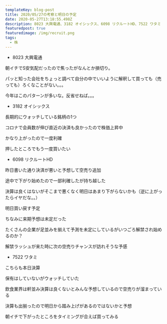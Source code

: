 ```yaml
---
templateKey: blog-post
title: 2020/05/27の考察と明日の予定
date: 2020-05-27T13:18:55.498Z
description: 8023 大興電通、3182 オイシックス、6098 リクルートHD、7522 ワタミ
featuredpost: true
featuredimage: /img/recruit.png
tags:
  - 株
---
```

* 8023 大興電通

朝イチでS安気配だったので焦ったがなんとか損切り。

パッと知った会社をちょっと調べて自分の中でいいように解釈して買っても（売っても）ろくなことがない。。。

今年はこのパターンが多いな。反省せねば。。。



* 3182 オイシックス

長期的にウォッチしている銘柄の1つ

コロナで会員数が伸び直近の決済も良かったので株価上昇中

かなり上がったので一度利確

押したところでもう一度買いたい



* 6098 リクルートHD

昨日書いた通り決済が悪いと予想して空売り追加

途中で下がり始めたので一部利確したが持ち越した

決算は良くはないがそこまで悪くなく明日はあまり下がらないかも（逆に上がったらイヤだな。。）

明日買い戻す予定

ちなみに来期予想は未定だった

たくさんの企業が足並みを揃えて予測を未定にしているがいつごろ解禁され始めるのか？

解禁ラッシュが来た時に次の空売りチャンスが訪れそうな予感



* 7522 ワタミ

こちらも本日決算

保有はしていないがウォッチしていた

飲食業界は軒並み決算は良くないとみんな予想しているので空売りが溜まっている

決算も出揃ったので明日から踏み上げがあるのではないかと予想

朝イチで下がったところをタイミングが合えば買ってみる